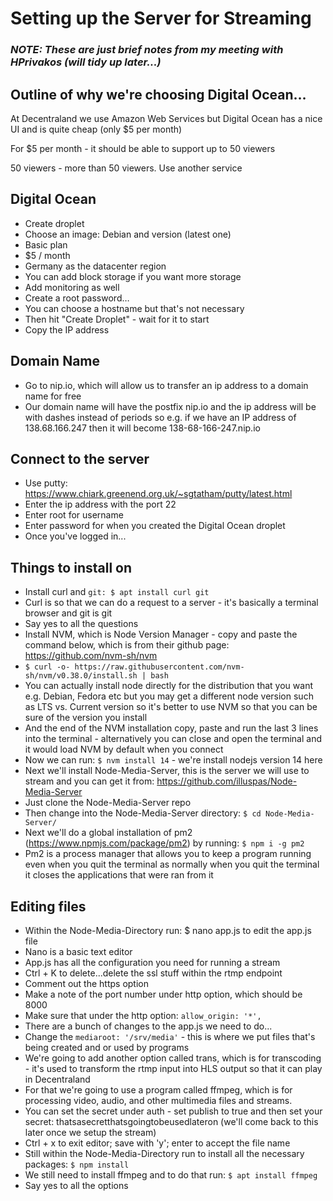 # Setting up the Server for Streaming

### _NOTE: These are just brief notes from my meeting with HPrivakos (will tidy up later...)_

## Outline of why we're choosing Digital Ocean…

At Decentraland we use Amazon Web Services but Digital Ocean has a nice UI and is quite cheap (only $5 per month)

For $5 per month - it should be able to support up to 50 viewers

50 viewers - more than 50 viewers. Use another service

## Digital Ocean 

* Create droplet
* Choose an image: Debian and version (latest one)
* Basic plan
* $5 / month
* Germany as the datacenter region
* You can add block storage if you want more storage
* Add monitoring as well
* Create a root password…
* You can choose a hostname but that's not necessary
* Then hit "Create Droplet" - wait for it to start
* Copy the IP address

## Domain Name

* Go to nip.io, which will allow us to transfer an ip address to a domain name for free
* Our domain name will have the postfix nip.io and the ip address will be with dashes instead of periods so e.g. if we have an IP address of 138.68.166.247 then it will become 138-68-166-247.nip.io

## Connect to the server

* Use putty: https://www.chiark.greenend.org.uk/~sgtatham/putty/latest.html
* Enter the ip address with the port 22
* Enter root for username
* Enter password for when you created the Digital Ocean droplet
* Once you've logged in...

## Things to install on 

* Install curl and ```git: $ apt install curl git```
* Curl is so that we can do a request to a server - it's basically a terminal browser and git is git
* Say yes to all the questions
* Install NVM, which is Node Version Manager - copy and paste the command below, which is from their github page: https://github.com/nvm-sh/nvm
* ```$ curl -o- https://raw.githubusercontent.com/nvm-sh/nvm/v0.38.0/install.sh | bash```
* You can actually install node directly for the distribution that you want e.g. Debian, Fedora etc but you may get a different node version such as LTS vs. Current version so it's better to use NVM so that you can be sure of the version you install
* And the end of the NVM installation copy, paste and run the last 3 lines into the terminal - alternatively you can close and open the terminal and it would load NVM by default when you connect
* Now we can run: ```$ nvm install 14``` - we're install nodejs version 14 here
* Next we'll install Node-Media-Server, this is the server we will use to stream and you can get it from: https://github.com/illuspas/Node-Media-Server
* Just clone the Node-Media-Server repo
* Then change into the Node-Media-Server directory: ```$ cd Node-Media-Server/```
* Next we'll do a global installation of pm2 (https://www.npmjs.com/package/pm2) by running: ```$ npm i -g pm2```
* Pm2 is a process manager that allows you to keep a program running even when you quit the terminal as normally when you quit the terminal it closes the applications that were ran from it

## Editing files

* Within the Node-Media-Directory run: $ nano app.js to edit the app.js file
* Nano is a basic text editor
* App.js has all the configuration you need for running a stream
* Ctrl + K to delete...delete the ssl stuff within the rtmp endpoint 
* Comment out the https option
* Make a note of the port number under http option, which should be 8000 
* Make sure that under the http option: ```allow_origin: '*',```
* There are a bunch of changes to the app.js we need to do...
* Change the ```mediaroot: '/srv/media'``` - this is where we put files that's being created and or used by programs 
* We're going to add another option called trans, which is for transcoding - it's used to transform the rtmp input into HLS output so that it can play in Decentraland
* For that we're going to use a program called ffmpeg, which is for processing video, audio, and other multimedia files and streams.
* You can set the secret under auth - set publish to true and then set your secret: thatsasecretthatsgoingtobeusedlateron (we'll come back to this later once we setup the stream)
* Ctrl + x to exit editor; save with 'y'; enter to accept the file name
* Still within the Node-Media-Directory run to install all the necessary packages: ```$ npm install```
* We still need to install ffmpeg and to do that run: ```$ apt install ffmpeg```
* Say yes to all the options




